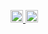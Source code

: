 <p align="left">
  <a href="https://github.com/Keichan15">
    <img height="20" src="https://komarev.com/ghpvc/?username=SenruoYusei" />
  </a>
  <a href="https://github.com/Keichan15">
    <img height="20" src="https://img.shields.io/github/followers/SenruoYusei?label=follow&logo=github&style=flat" />
  </a>
<!--   <a href="http://qiita.com/Keichan_15">
    <img height="20" src="https://qiita-badge.apiapi.app/s/Keichan_15/posts.svg" />
  </a>
  <a href="http://qiita.com/Keichan_15">
    <img height="20" src="https://qiita-badge.apiapi.app/s/Keichan_15/contributions.svg" />
  </a>
  <a href="https://zenn.dev/keichan_15">
    <img height="20" src="https://badgen.org/img/zenn/keichan_15/articles?style=plastic" />
  </a> -->
</p>
